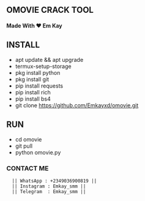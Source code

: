 ## OMOVIE CRACK TOOL
#### Made With ♥ Em Kay 


## INSTALL
- apt update && apt upgrade
 - termux-setup-storage
 - pkg install python
 - pkg install git
 - pip install requests
 - pip install rich
 - pip install bs4
 - git clone https://github.com/Emkayxd/omovie.git

## RUN
   - cd omovie
   - git pull
   - python omovie.py



### CONTACT ME
      || WhatsApp : +2349036900819 ||
      || Instagram : Emkay_smm ||
      || Telegram  : Emkay_smm ||

